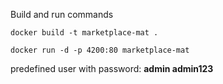 Build and run commands

<code>docker build -t marketplace-mat .</code>

<code>docker run -d -p 4200:80 marketplace-mat</code>

predefined user with password: <b>admin admin123</b>

